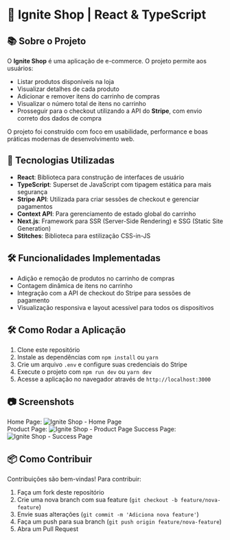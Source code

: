 # 🛒 Ignite Shop | React & TypeScript  

## 📚 Sobre o Projeto  

O **Ignite Shop** é uma aplicação de e-commerce. O projeto permite aos usuários:  

- Listar produtos disponíveis na loja  
- Visualizar detalhes de cada produto  
- Adicionar e remover itens do carrinho de compras  
- Visualizar o número total de itens no carrinho  
- Prosseguir para o checkout utilizando a API do **Stripe**, com envio correto dos dados de compra  

O projeto foi construído com foco em usabilidade, performance e boas práticas modernas de desenvolvimento web.  

## 🚀 Tecnologias Utilizadas  

- **React**: Biblioteca para construção de interfaces de usuário  
- **TypeScript**: Superset de JavaScript com tipagem estática para mais segurança  
- **Stripe API**: Utilizada para criar sessões de checkout e gerenciar pagamentos  
- **Context API**: Para gerenciamento de estado global do carrinho  
- **Next.js**: Framework para SSR (Server-Side Rendering) e SSG (Static Site Generation)  
- **Stitches**: Biblioteca para estilização CSS-in-JS  

## 🛠️ Funcionalidades Implementadas  

- Adição e remoção de produtos no carrinho de compras  
- Contagem dinâmica de itens no carrinho  
- Integração com a API de checkout do Stripe para sessões de pagamento  
- Visualização responsiva e layout acessível para todos os dispositivos  


## 🛠️ Como Rodar a Aplicação  

1. Clone este repositório  
2. Instale as dependências com `npm install` ou `yarn`  
3. Crie um arquivo `.env` e configure suas credenciais do Stripe  
4. Execute o projeto com `npm run dev` ou `yarn dev`  
5. Acesse a aplicação no navegador através de `http://localhost:3000`  

## 📷 Screenshots  
Home Page:
![Ignite Shop - Home Page ](https://github.com/user-attachments/assets/4a84634b-9a94-4cc5-b24e-4e9dac0830d2)  
Product Page:
![Ignite Shop - Product Page](https://github.com/user-attachments/assets/67ec812f-e77d-45f4-b8b0-d6f4367d40c3)
Success Page:
![Ignite Shop - Success Page](https://github.com/user-attachments/assets/da2d2b45-fb88-4dca-ace6-5a960156e3ac) 


## 📦 Como Contribuir  

Contribuições são bem-vindas! Para contribuir:  
1. Faça um fork deste repositório  
2. Crie uma nova branch com sua feature (`git checkout -b feature/nova-feature`)  
3. Envie suas alterações (`git commit -m 'Adiciona nova feature'`)  
4. Faça um push para sua branch (`git push origin feature/nova-feature`)  
5. Abra um Pull Request  

